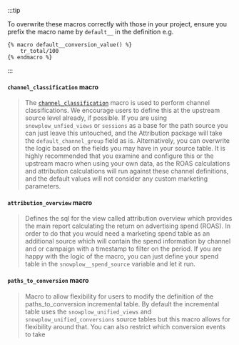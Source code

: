 
:::tip

To overwrite these macros correctly with those in your project, ensure you prefix the macro name by `default__` in the definition e.g.
```jinja2
{% macro default__conversion_value() %}
    tr_total/100
{% endmacro %}
```
:::

#### `channel_classification` macro

> The [`channel_classification`](https://github.com/snowplow/dbt-snowplow-attribution/blob/main/macros/channel_classification.sql) macro is used to perform channel classifications. We encourage users to define this at the upstream source level already, if possible. If you are using `snowplow_unfied_views` or `sessions` as a base for the path source you can just leave this untouched, and the Attribution package will take the `default_channel_group` field as is. Alternatively, you can overwrite the logic based on the fields you may have in your source table. It is highly recommended that you examine and configure this or the upstream macro when using your own data, as the ROAS calculations and attribution calculations will run against these channel definitions, and the default values will not consider any custom marketing parameters.

#### `attribution_overview` macro

> Defines the sql for the view called attribution overview which provides the main report calculating the return on advertising spend (ROAS). In order to do that you would need a marketing spend table as an additional source which will contain the spend information by channel and or campaign with a timestamp to filter on the period. If you are happy with the logic of the macro, you can just define your spend table in the `snowplow__spend_source` variable and let it run.

#### `paths_to_conversion` macro

> Macro to allow flexibility for users to modify the definition of the paths_to_conversion incremental table. By default the incremental table uses the `snowplow_unified_views` and `snowplow_unified_conversions` source tables but this macro allows for flexibility around that. You can also restrict which conversion events to take

